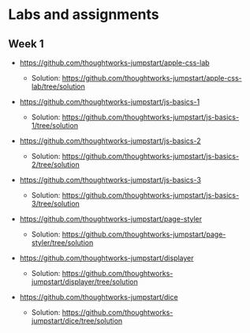 # Labs and assignments

## Week 1

- https://github.com/thoughtworks-jumpstart/apple-css-lab
	- Solution: https://github.com/thoughtworks-jumpstart/apple-css-lab/tree/solution

- https://github.com/thoughtworks-jumpstart/js-basics-1
	- Solution: https://github.com/thoughtworks-jumpstart/js-basics-1/tree/solution

- https://github.com/thoughtworks-jumpstart/js-basics-2
	- Solution: https://github.com/thoughtworks-jumpstart/js-basics-2/tree/solution

- https://github.com/thoughtworks-jumpstart/js-basics-3
	- Solution: https://github.com/thoughtworks-jumpstart/js-basics-3/tree/solution

- https://github.com/thoughtworks-jumpstart/page-styler
	- Solution: https://github.com/thoughtworks-jumpstart/page-styler/tree/solution

- https://github.com/thoughtworks-jumpstart/displayer
	- Solution: https://github.com/thoughtworks-jumpstart/displayer/tree/solution

- https://github.com/thoughtworks-jumpstart/dice
	- Solution: https://github.com/thoughtworks-jumpstart/dice/tree/solution

